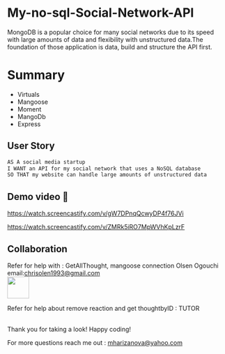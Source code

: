 # My-no-sql-Social-Network-API

MongoDB is a popular choice for many social networks due to its speed with large amounts of data and flexibility with unstructured data.The foundation of those application is data, build and structure the API first.

# Summary

* Virtuals
* Mangoose
* Moment
* MangoDb
* Express

## User Story

```md
AS A social media startup
I WANT an API for my social network that uses a NoSQL database
SO THAT my website can handle large amounts of unstructured data
```

## Demo video  👀

https://watch.screencastify.com/v/gW7DPnqQcwyDP4f76JVi


https://watch.screencastify.com/v/ZMRk5iRO7MpWVhKpLzrF

## Collaboration

 Refer for help with : GetAllThought, mangoose connection
Olsen Ogouchi   email:chrisolen1993@gmail.com  
<a href= "https://github.com/Chrisolsen1993"><img src="https://avatars.githubusercontent.com/u/49103700?v=4" width="50px"/></a>  

Refer for help about remove reaction and get thoughtbyID : TUTOR


<br />
 Thank you for taking a look! Happy coding!
 
 For more questions reach me out : mharizanova@yahoo.com
 
